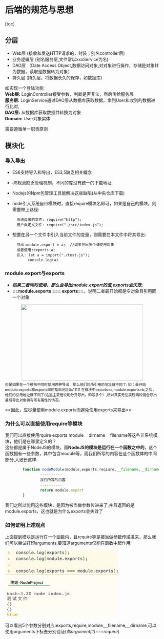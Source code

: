 # 后端的规范与思想

[toc]

## 分层

* Web层 (接收和发送HTTP请求的，封装；别名controller层)
* 业务逻辑层 (别名服务层,文件常以xxxService为名)
* DAO层 （Date Access Object,数据访问对象,对对象进行操作，存储是对象转为数据，读取是数据转为对象）
* 持久层 (持久层，将数据长久的保存，如数据库)

如实现一个登陆功能:  
**Web层:**  LoginController接受参数，判断是否非法，然后传给服务层  
**服务层:**  LoginService通过DAO层从数据库获取数据，拿到User和收到的数据进行比对,  
**DAO层:**  从数据库获取数据并转换为对象  
**Domain:** User对象实体  

需要遵循单一职责原则

## 模块化

### 导入导出

* ES6支持导入和导出，ES3,5缺乏相关概念
* JS规范缺乏管理机制，不同的库没有统一的下载地址
* Nodejs的Npm包管理工具能解决这些缺陷(从中央仓库下载)
  
* node引入系统自带模块时，直接require模块名即可，如果是自己的模块，则需要带上路径:

        系统自带的文件: require("http");
        用户自定义文件: require("./src/index.js");

* 想要在另一个文件中引入当前文件的变量，则需要在本文件中将其导出:

        导出:module.export = a;  //如果导出多个请使用对象
        或者使用:exports a;
        引入: let a = import("./test.js");
             console.log(a)  

### module.export与exports

* *****如果二者同时使用，那么会导出module.export的值,exports会失效*****;
* **==module.exports === exports==**，说明二者最开始都是空对象且引用同一个对象

 <div align=center>
   <img width=400 height=250 src="https://mydata-1258971635.cos.ap-beijing.myqcloud.com/noteImg/%E5%AF%BC%E5%87%BA.png"/>
  </div>  
  <small>但是如果在一个模块中同时使用两种导出，那么他们的所引用的地址就不同了:  
  如：最开始module.exports和exports同时指向地址0x11111  
  在模块中exports=a;module.exports=b;之后，他们的引用地址就不同了(这里主要是说明分开导出，即写多个）,所以其实无法实现两种混合导出最后导出对象拥有所有属性的情况。</small>  

 ==因此，应尽量使用module.exports而避免使用exports来导出==



### 为什么可以直接使用require等模块 

<div id="why"></div>

  我们可以直接使用rquire exports module __dirname __filename等这些非系统模块，他们是在哪里定义的？  
  这些都是属于NodeJS的模块，而**NodeJS的模块是运行在一个函数之中的**，这个函数拥有一些参数，其中包含module等，而我们所写的内容在这个函数体的中间部分,大致长这样:

``` javascript
        function nodeModule(module,exports,reqiure,__filename,__dirname){
                ----------
                我们所写的内容
                ----------
                return module.export
        }
```

我们之所以能用这些模块，是因为被当做参数传进来了,并且返回的是module.exports，这也就是为什么exports会失效了  

### 如何证明上述观点

上面提到模块是运行在一个函数内，且require等是被当做参数传递进来，那么我们可以尝试打印arguments,要知道arguments仅能在函数中起作用:  

<img src="image/导出.png" />

可以看出5个参数分别对应:exports,require,module,__filename,__dirname,可以使用arguments下标去分别验证(*如argument[1]===require*)  


